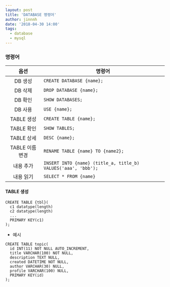 ```yaml
---
layout: post
title: 'DATABASE 명령어'
author: jinnnh
date: '2018-04-30 14:00'
tags:
  - database
  - mysql
---
```


### 명령어

|    옵션    |          명령어          |
|:---------:|-------------------------|
| DB 생성    | `CREATE DATABASE {name};` |
| DB 삭제    | `DROP DATABASE {name};` |
| DB 확인    | `SHOW DATABASES;` |
| DB 사용    | `USE {name};` |
| TABLE 생성 | `CREATE TABLE {name};` |
| TABLE 확인 | `SHOW TABLES;` |
| TABLE 상세 | `DESC {name};` |
| TABLE 이름 변경 | `RENAME TABLE {name} TO {name2};` |
| 내용 추가  | `INSERT INTO {name} (title_a, title_b) VALUES('aaa', 'bbb');` |
| 내용 읽기  | `SELECT * FROM {name}` |

#### TABLE 생성

```
CREATE TABLE {tbl}(
  c1 datatype(length)
  c2 datatype(length)
  ...
  PRIMARY KEY(c1)
);
```

- 예시

```
CREATE TABLE topic(
  id INT(11) NOT NULL AUTO_INCREMENT,
  title VARCHAR(100) NOT NULL,
  description TEXT NULL,
  created DATETIME NOT NULL,
  author VARCHAR(30) NULL,
  profile VARCHAR(100) NULL,
  PRIMARY KEY(id)
);
```

